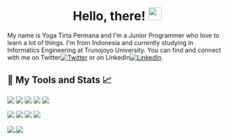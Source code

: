 <h1 align="center"> Hello, there! <img src="https://raw.githubusercontent.com/yoga-tirta/yoga-tirta/master/wave.gif" width="30px"> </h1>

My name is Yoga Tirta Permana and I'm a Junior Programmer who love to learn a lot of things. I'm from Indonesia and currently studying in Informatics Engineering at Trunojoyo University. You can find and connect with me on Twitter[![Twitter][1.1]][1] or on LinkedIn[![LinkedIn][2.1]][2].

<h2> 🔧 My Tools and Stats &#x1f4c8;</h2>

![](https://img.shields.io/badge/Learn-Python-informational?style=flat&logo=python&logoColor=white&color=ffd700)
![](https://img.shields.io/badge/Learn-HTML5-informational?style=flat&logo=html5&logoColor=white&color=ff4d00)
![](https://img.shields.io/badge/Learn-CSS3-informational?style=flat&logo=css3&logoColor=white&color=2b3595)
![](https://img.shields.io/badge/Learn-JavaScript-informational?style=flat&logo=javascript&logoColor=white&color=f6c90e)
![](https://img.shields.io/badge/Learn-PHP-informational?style=flat&logo=php&logoColor=white&color=7045af)

![](https://img.shields.io/badge/Editor-VS_Code-informational?style=flat&logo=visual-studio-code&logoColor=white&color=0077ff)
![](https://img.shields.io/badge/Bootstrap-Expert-informational?style=flat&logo=bootstrap&logoColor=white&color=521477)
![](https://img.shields.io/badge/jQuery-Intermediate-informational?style=flat&logo=jquery&logoColor=white&color=22267b)
![](https://img.shields.io/badge/Codeigniter-Beginner-informational?style=flat&logo=codeigniter&logoColor=white&color=ff6c00)

<a href="https://github.com/yoga-tirta?tab=repositories">
  <img align="center" src="https://github-readme-stats.vercel.app/api/top-langs/?username=yoga-tirta&langs_count=3&theme=react" />
</a>

<a href="https://github.com/yoga-tirta?tab=repositories">
  <img align="center" src="https://github-readme-stats.vercel.app/api?username=yoga-tirta&show_icons=true&line_height=27&theme=react"/>
</a>

[1]: https://twitter.com/yogatirtap_
[2]: https://www.linkedin.com/in/yoga-tirta-6707721b0/
[1.1]: http://i.imgur.com/wWzX9uB.png
[2.1]: https://raw.githubusercontent.com/yoga-tirta/yoga-tirta/master/linkedin-3-16.png
